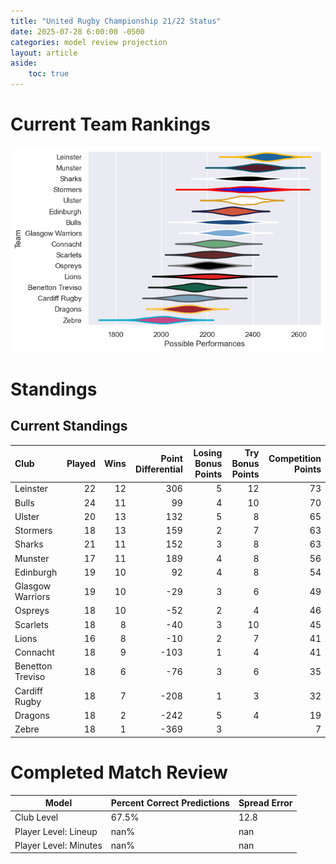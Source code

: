```yaml
---  
title: "United Rugby Championship 21/22 Status"  
date: 2025-07-28 6:00:00 -0500  
categories: model review projection  
layout: article  
aside:  
    toc: true  
---
```

# Current Team Rankings


![Club Rankings](plots/rankings_United_Rugby_Championship_2122.png)
# Standings

## Current Standings


| Club             |   Played |   Wins |   Point Differential |   Losing Bonus Points |   Try Bonus Points |   Competition Points |
|:-----------------|---------:|-------:|---------------------:|----------------------:|-------------------:|---------------------:|
| Leinster         |       22 |     12 |                  306 |                     5 |                 12 |                   73 |
| Bulls            |       24 |     11 |                   99 |                     4 |                 10 |                   70 |
| Ulster           |       20 |     13 |                  132 |                     5 |                  8 |                   65 |
| Stormers         |       18 |     13 |                  159 |                     2 |                  7 |                   63 |
| Sharks           |       21 |     11 |                  152 |                     3 |                  8 |                   63 |
| Munster          |       17 |     11 |                  189 |                     4 |                  8 |                   56 |
| Edinburgh        |       19 |     10 |                   92 |                     4 |                  8 |                   54 |
| Glasgow Warriors |       19 |     10 |                  -29 |                     3 |                  6 |                   49 |
| Ospreys          |       18 |     10 |                  -52 |                     2 |                  4 |                   46 |
| Scarlets         |       18 |      8 |                  -40 |                     3 |                 10 |                   45 |
| Lions            |       16 |      8 |                  -10 |                     2 |                  7 |                   41 |
| Connacht         |       18 |      9 |                 -103 |                     1 |                  4 |                   41 |
| Benetton Treviso |       18 |      6 |                  -76 |                     3 |                  6 |                   35 |
| Cardiff Rugby    |       18 |      7 |                 -208 |                     1 |                  3 |                   32 |
| Dragons          |       18 |      2 |                 -242 |                     5 |                  4 |                   19 |
| Zebre            |       18 |      1 |                 -369 |                     3 |                    |                    7 |



# Completed Match Review


| Model | Percent Correct Predictions | Spread Error |
| ------ | ------ | ------ |
| Club Level | 67.5% | 12.8 |
| Player Level: Lineup | nan% | nan |
| Player Level: Minutes | nan% | nan |

